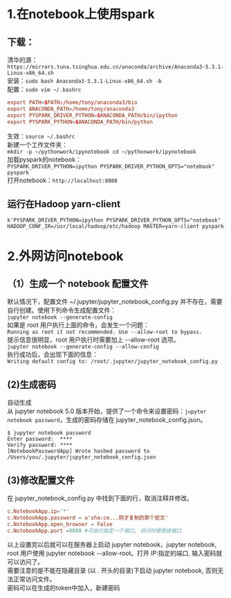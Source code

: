 # 1.在notebook上使用spark
## 下载：
清华的源：`https://mirrors.tuna.tsinghua.edu.cn/anaconda/archive/Anaconda3-5.3.1-Linux-x86_64.sh`  
安装：`sudo bash Anaconda3-5.3.1-Linux-x86_64.sh -b`  
配置：`sudo vim ~/.bashrc`  
```conf
export PATH=$PATH:/home/tony/anaconda3/bin
export ANACONDA_PATH=/home/tony/anaconda3
export PYSPARK_DRIVER_PYTHON=$ANACONDA_PATH/bin/ipython
export PYSPARK_PYTHON=$ANACONDA_PATH/bin/python
```
生效：`source ~/.bashrc`  
新建一个工作文件夹：  
`mkdir -p ~/pythonwork/ipynotebook cd ~/pythonwork/ipynotebook`  
加载pyspark的notebook：  
`PYSPARK_DRIVER_PYTHON=ipython PYSPARK_DRIVER_PYTHON_OPTS="notebook" pyspark`  
打开notebook：`http://localhost:8888`  

## 运行在Hadoop yarn-client
`k'PYSPARK_DRIVER_PYTHON=ipython PYSPARK_DRIVER_PYTHON_OPTS="notebook" HADOOP_CONF_IR=/usr/local/hadoop/etc/hadoop MASTER=yarn-client pyspark`

# 2.外网访问notebook
## （1）生成一个 notebook 配置文件
默认情况下，配置文件 ~/.jupyter/jupyter_notebook_config.py 并不存在，需要自行创建。使用下列命令生成配置文件：  
`jupyter notebook --generate-config`  
如果是 root 用户执行上面的命令，会发生一个问题：  
`Running as root it not recommended. Use --allow-root to bypass.`  
提示信息很明显，root 用户执行时需要加上 --allow-root 选项。  
`jupyter notebook --generate-config --allow-config`  
执行成功后，会出现下面的信息：  
`Writing default config to: /root/.jupyter/jupyter_notebook_config.py`  
## (2)生成密码
自动生成   
从 jupyter notebook 5.0 版本开始，提供了一个命令来设置密码：`jupyter notebook password`，生成的密码存储在 jupyter_notebook_config.json。  
```
$ jupyter notebook password
Enter password:  ****
Verify password: ****
[NotebookPasswordApp] Wrote hashed password to /Users/you/.jupyter/jupyter_notebook_config.json
```
## (3)修改配置文件
在 jupyter_notebook_config.py 中找到下面的行，取消注释并修改。
```conf
c.NotebookApp.ip='*'
c.NotebookApp.password = u'sha:ce...刚才复制的那个密文'
c.NotebookApp.open_browser = False
c.NotebookApp.port =8888 #可自行指定一个端口, 访问时使用该端口
```
以上设置完以后就可以在服务器上启动 jupyter notebook，jupyter notebook, root 用户使用 jupyter notebook --allow-root。打开 IP:指定的端口, 输入密码就可以访问了。  
需要注意的是不能在隐藏目录 (以 . 开头的目录)下启动 jupyter notebook, 否则无法正常访问文件。  
密码可以在生成的token中加入，新建密码